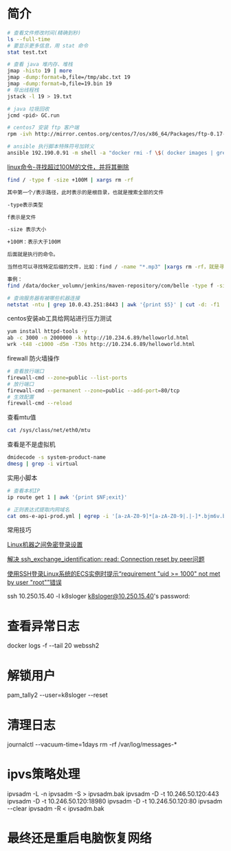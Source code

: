 # 简介

```sh
# 查看文件修改时间(精确到秒)
ls --full-time
# 要显示更多信息，用 stat 命令
stat test.txt

# 查看 java 堆内存、堆栈
jmap -histo 19 | more
jmap -dump:format=b,file=/tmp/abc.txt 19
jmap -dump:format=b,file=19.bin 19
# 导出线程栈
jstack -l 19 > 19.txt

# java 垃圾回收
jcmd <pid> GC.run

# centos7 安装 ftp 客户端
rpm -ivh http://mirror.centos.org/centos/7/os/x86_64/Packages/ftp-0.17-67.el7.x86_64.rpm

# ansible 执行脚本特殊符号加转义
ansible 192.190.0.91 -m shell -a "docker rmi -f \$( docker images | grep '<none>' | tr -s ' ' | cut -d ' ' -f 3)"
```

[linux命令-寻找超过100M的文件，并将其删除](https://www.cnblogs.com/f-zhao/p/6400089.html)

```sh
find / -type f -size +100M | xargs rm -rf

其中第一个/表示路径，此时表示的是根目录，也就是搜索全部的文件

-type表示类型

f表示是文件

-size 表示大小

+100M：表示大于100M

后面就是执行的命令。

当然也可以寻找特定后缀的文件，比如：find / -name "*.mp3" |xargs rm -rf，就是寻找以mp3结尾的文件并删除。一般我们在删除之前需要确认删除的文件是否正确，所以我们一般是去掉后面的执行命令，先找出文件列表，再执行。

事例：
find /data/docker_volumn/jenkins/maven-repository/com/belle -type f -size +50M | xargs rm -rf

# 查询服务器有被哪些机器连接
netstat -ntu | grep 10.0.43.251:8443 | awk '{print $5}' | cut -d: -f1 | sort | uniq -c | sort -n
```

centos安装ab工具给网站进行压力测试

```sh
yum install httpd-tools -y
ab -c 3000 -n 2000000 -k http://10.234.6.89/helloworld.html 
wrk -t48 -c1000 -d5m -T30s http://10.234.6.89/helloworld.html
```

firewall 防火墙操作

```sh
# 查看放行端口
firewall-cmd --zone=public --list-ports
# 放行端口
firewall-cmd --permanent --zone=public --add-port=80/tcp
# 生效配置
firewall-cmd --reload
```

查看mtu值

```sh
cat /sys/class/net/eth0/mtu
```

查看是不是虚拟机

```sh
dmidecode -s system-product-name
dmesg | grep -i virtual
```

实用小脚本

```sh
# 查看本机IP
ip route get 1 | awk '{print $NF;exit}'

# 正则表达式提取内网域名
cat oms-e-api-prod.yml | egrep -i '[a-zA-Z0-9]*[a-zA-Z0-9|.|-]*.bjm6v.belle.lan' | sort
```

常用技巧

[Linux机器之间免密登录设置](https://blog.csdn.net/u013415591/article/details/81943189)

[解决 ssh_exchange_identification: read: Connection reset by peer问题](https://blog.csdn.net/lilygg/article/details/86187028)

[使用SSH登录Linux系统的ECS实例时提示“requirement "uid >= 1000" not met by user "root"”错误](https://help.aliyun.com/knowledge_detail/41491.html)

ssh 10.250.15.40 -l k8sloger
k8sloger@10.250.15.40's password: 
# 查看异常日志
docker logs -f --tail 20 webssh2
# 解锁用户
pam_tally2 --user=k8sloger --reset

# 清理日志
journalctl --vacuum-time=1days
rm -rf /var/log/messages-*

# ipvs策略处理
ipvsadm -L -n
ipvsadm -S > ipvsadm.bak
ipvsadm -D -t  10.246.50.120:443
ipvsadm -D -t  10.246.50.120:18980
ipvsadm -D -t  10.246.50.120:80
ipvsadm --clear
ipvsadm -R < ipvsadm.bak
# 最终还是重启电脑恢复网络